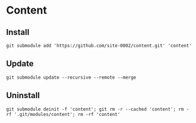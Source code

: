 # Content

## Install

```
git submodule add 'https://github.com/site-0002/content.git' 'content'
```

## Update

```
git submodule update --recursive --remote --merge
```

## Uninstall

```
git submodule deinit -f 'content'; git rm -r --cached 'content'; rm -rf '.git/modules/content'; rm -rf 'content'
```
